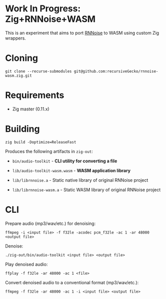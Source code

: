 # Work In Progress: Zig+RNNoise+WASM

This is an experiment that aims to port [RNNoise](https://github.com/xiph/rnnoise) to WASM using custom Zig wrappers.

# Cloning

```shell
git clone --recurse-submodules git@github.com:recursiveGecko/rnnoise-wasm.zig.git
```

# Requirements

* Zig master (0.11.x)

# Building

```shell
zig build -Doptimize=ReleaseFast
```

Produces the following artifacts in `zig-out`:

* `bin/audio-toolkit` - **CLI utility for converting a file**

* `lib/audio-toolkit-wasm.wasm` - **WASM application library**

* `lib/librnnoise.a` - Static native library of original RNNoise project

* `lib/librnnoise-wasm.a` - Static WASM library of original RNNoise project

# CLI

Prepare audio (mp3/wav/etc.) for denoising:

`ffmpeg -i <input file> -f f32le -acodec pcm_f32le -ac 1 -ar 48000 <output file>`


Denoise:

`./zig-out/bin/audio-toolkit <input file> <output file>`


Play denoised audio:

`ffplay -f f32le -ar 48000 -ac 1 <file>`


Convert denoised audio to a conventional format (mp3/wav/etc.):

`ffmpeg -f f32le -ar 48000 -ac 1 -i <input file> <output file>`

